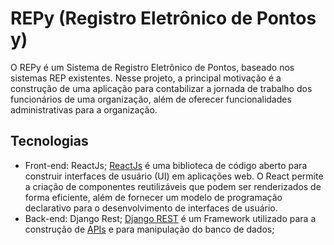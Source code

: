 # REPy (Registro Eletrônico de Pontos y)

O REPy é um Sistema de Registro Eletrônico de Pontos, baseado nos sistemas REP existentes. Nesse projeto, a principal motivação é a construção de uma aplicação para contabilizar a jornada de trabalho dos funcionários de uma organização, além de oferecer funcionalidades administrativas para a organização.

## Tecnologias

* Front-end: ReactJs;
    [ReactJs](https://legacy.reactjs.org/) é uma biblioteca de código aberto para construir interfaces de usuário (UI) em aplicações web. O React permite a criação de componentes reutilizáveis que podem ser renderizados de forma eficiente, além de fornecer um modelo de programação declarativo para o desenvolvimento de interfaces de usuário.
* Back-end: Django Rest;
    [Django REST](https://www.django-rest-framework.org/) é um Framework utilizado para a construção de [APIs](https://aws.amazon.com/pt/what-is/api/) e para manipulação do banco de dados;

